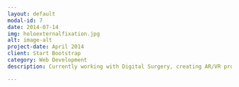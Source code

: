 ```yaml
---
layout: default
modal-id: 7
date: 2014-07-14
img: holoexternalfixation.jpg
alt: image-alt
project-date: April 2014
client: Start Bootstrap
category: Web Development
description: Currently working with Digital Surgery, creating AR/VR protoypes for surgical education and assistance.

---
```

